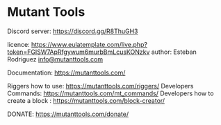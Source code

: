 # Mutant Tools

Discord server: https://discord.gg/R8ThuGH3

licence: https://www.eulatemplate.com/live.php?token=FGISW7ApRfgywum6murbBmLcusKONzkv
author:  Esteban Rodriguez <info@mutanttools.com>

Documentation: 
https://mutanttools.com/

Riggers how to use:  https://mutanttools.com/riggers/
Developers Commands: https://mutanttools.com/mt_commands/
Developers how to create a block : https://mutanttools.com/block-creator/

 DONATE: https://mutanttools.com/donate/
